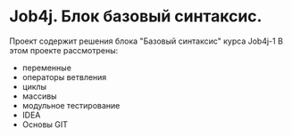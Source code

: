 # Job4j. Блок базовый синтаксис.
Проект содержит решения блока "Базовый синтаксис" курса Job4j-1
В этом проекте рассмотрены: 
- переменные
- операторы ветвления
- циклы
- массивы
- модульное тестирование
- IDEA
- Основы GIT